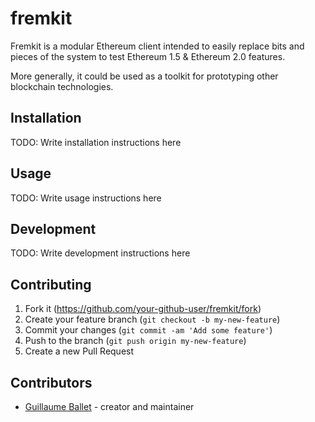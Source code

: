 # fremkit

Fremkit is a modular Ethereum client intended to easily replace bits and pieces of the system to test Ethereum 1.5 & Ethereum 2.0 features.

More generally, it could be used as a toolkit for prototyping other blockchain technologies.

## Installation

TODO: Write installation instructions here

## Usage

TODO: Write usage instructions here

## Development

TODO: Write development instructions here

## Contributing

1. Fork it (<https://github.com/your-github-user/fremkit/fork>)
2. Create your feature branch (`git checkout -b my-new-feature`)
3. Commit your changes (`git commit -am 'Add some feature'`)
4. Push to the branch (`git push origin my-new-feature`)
5. Create a new Pull Request

## Contributors

- [Guillaume Ballet](https://github.com/gballet) - creator and maintainer
